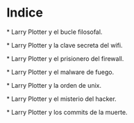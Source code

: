 # Indice

 

\* Larry Plotter y el bucle filosofal.

\* Larry Plotter y la clave secreta del wifi.

\* Larry Plotter y el prisionero del firewall.

\* Larry Plotter y el malware de fuego.

\* Larry Plotter y la orden de unix.

\* Larry Plotter y el misterio del hacker.

\* Larry Plotter y los commits de la muerte.

 



